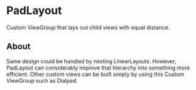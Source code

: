# PadLayout
Custom ViewGroup that lays out child views with equal distance.

## About
Same design could be handled by nesting LinearLayouts. 
However, PadLayout can considerably improve that hierarchy into something more efficient.
Other custom views can be built simply by using this Custom ViewGroup such as Dialpad.
